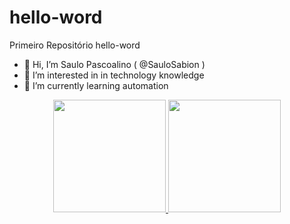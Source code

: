 # hello-word
Primeiro Repositório hello-word
- 👋 Hi, I’m Saulo Pascoalino ( @SauloSabion )
- 👀 I’m interested in in technology knowledge
- 🌱 I’m currently learning automation

<div align="center">
  <a href="https://github.com/sauloSabion">
  <img height="180em" src="https://github-readme-stats.vercel.app/api?username=sauloSabion&show_icons=true&theme=dark&include_all_commits=true&count_private=true"/>
  <img height="180em" src="https://github-readme-stats.vercel.app/api/top-langs/?username=sauloSabion&layout=compact&langs_count=7&theme=dark"/>
</div>

<!---
SauloSabion/SauloSabion is a ✨ special ✨ repository because its `README.md` (this file) appears on your GitHub profile.
You can click the Preview link to take a look at your changes.
--->
